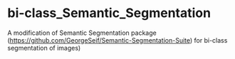 # bi-class_Semantic_Segmentation
A modification of Semantic Segmentation package (https://github.com/GeorgeSeif/Semantic-Segmentation-Suite) for bi-class segmentation of images)
